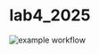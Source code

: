 # lab4_2025

![example workflow](https://github.com/nian6324/lab4_2025/actions/workflows/action.yml/badge.svg?branch=feature-1)
